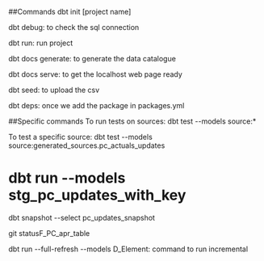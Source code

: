 ##Commands
dbt init [project name]

dbt debug: to check the sql connection

dbt run: run project

dbt docs generate: to generate the data catalogue

dbt docs serve: to get the localhost web page ready

dbt seed: to upload the csv

dbt deps: once we add the package in packages.yml

##Specific commands
To run tests on sources:
dbt test --models source:*

To test a specific source:
dbt test --models source:generated_sources.pc_actuals_updates


# dbt run --models stg_pc_updates_with_key
dbt snapshot --select pc_updates_snapshot

git statusF_PC_apr_table

dbt run --full-refresh --models D_Element: command to run incremental 


